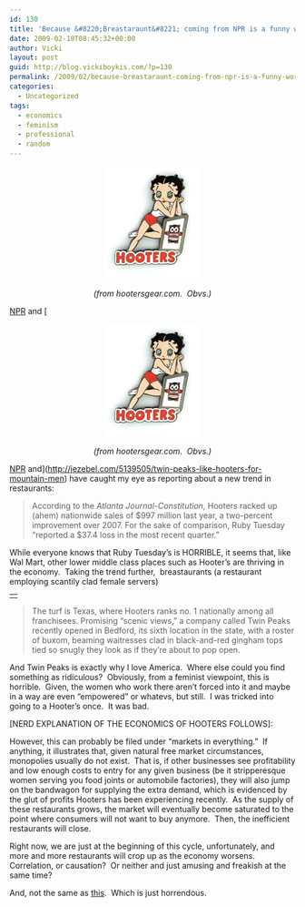 ```yaml
---
id: 130
title: 'Because &#8220;Breastaraunt&#8221; coming from NPR is a funny word'
date: 2009-02-10T08:45:32+00:00
author: Vicki
layout: post
guid: http://blog.vickiboykis.com/?p=130
permalink: /2009/02/because-breastaraunt-coming-from-npr-is-a-funny-word/
categories:
  - Uncategorized
tags:
  - economics
  - feminism
  - professional
  - random
---
```

<p style="text-align: center;">
  <a href="https://raw.githubusercontent.com/veekaybee/wlb/gh-pages/assets/images/2009/02/bettyboopdsm.jpg"><img class="alignnone size-full wp-image-132" title="bettyboopdsm" src="https://raw.githubusercontent.com/veekaybee/wlb/gh-pages/assets/images/2009/02/bettyboopdsm.jpg" alt="bettyboopdsm" width="169" height="198" /></a>
</p>

<p style="text-align: center;">
  <em>(from hootersgear.com.  Obvs.)</em>
</p>

[NPR](http://www.npr.org/blogs/monkeysee/2009/02/by_todd_kliman_bigtime_restaur.html#more) and [<p style="text-align: center;">
  <a href="https://raw.githubusercontent.com/veekaybee/wlb/gh-pages/assets/images/2009/02/bettyboopdsm.jpg"><img class="alignnone size-full wp-image-132" title="bettyboopdsm" src="https://raw.githubusercontent.com/veekaybee/wlb/gh-pages/assets/images/2009/02/bettyboopdsm.jpg" alt="bettyboopdsm" width="169" height="198" /></a>
</p>

<p style="text-align: center;">
  <em>(from hootersgear.com.  Obvs.)</em>
</p>

[NPR](http://www.npr.org/blogs/monkeysee/2009/02/by_todd_kliman_bigtime_restaur.html#more) and](http://jezebel.com/5139505/twin-peaks-like-hooters-for-mountain-men) have caught my eye as reporting about a new trend in restaurants:

> <p style="text-align: left;">
>   According to the <em>Atlanta Journal-Constitution</em>, Hooters racked up (ahem) nationwide sales of $997 million last year, a two-percent improvement over 2007. For the sake of comparison, Ruby Tuesday &#8220;reported a $37.4 loss in the most recent quarter.&#8221;
> </p>

<p style="text-align: left;">
  While everyone knows that Ruby Tuesday&#8217;s is HORRIBLE, it seems that, like Wal Mart, other lower middle class places such as Hooter&#8217;s are thriving in the economy.  Taking the trend further,  breastaurants (a restaurant employing scantily clad female servers)
</p>

<table id="entries" border="0">
  <tr>
    <tr>
      <td class="text" colspan="2">
      </td>
    </tr>
  </tr>
</table>

> <p style="text-align: left;">
>   The turf is Texas, where Hooters ranks no. 1 nationally among all franchisees. Promising &#8220;scenic views,&#8221; a company called Twin Peaks recently opened in Bedford, its sixth location in the state, with a roster of buxom, beaming waitresses clad in black-and-red gingham tops tied so snugly they look as if they&#8217;re about to pop open.
> </p>

<p style="text-align: left;">
  And Twin Peaks is exactly why I love America.  Where else could you find something as ridiculous?  Obviously, from a feminist viewpoint, this is horrible.  Given, the women who work there aren&#8217;t forced into it and maybe in a way are even &#8220;empowered&#8221; or whatevs, but still.  I was tricked into going to a Hooter&#8217;s once.  It was bad.
</p>

<p style="text-align: left;">
  [NERD EXPLANATION OF THE ECONOMICS OF HOOTERS FOLLOWS]:
</p>

<p style="text-align: left;">
  However, this can probably be filed under &#8220;markets in everything.&#8221;  If anything, it illustrates that, given natural free market circumstances, monopolies usually do not exist.  That is, if other businesses see profitability and low enough costs to entry for any given business (be it stripperesque women serving you food joints or automobile factories), they will also jump on the bandwagon for supplying the extra demand, which is evidenced by the glut of profits Hooters has been experiencing recently.  As the supply of these restaurants grows, the market will eventually become saturated to the point where consumers will not want to buy anymore.  Then, the inefficient restaurants will close.
</p>

<p style="text-align: left;">
  Right now, we are just at the beginning of this cycle, unfortunately, and more and more restaurants will crop up as the economy worsens.  Correlation, or causation?  Or neither and just amusing and freakish at the same time?
</p>

<p style="text-align: left;">
  And, not the same as <a href="http://www.the-breastaurant.com/">this</a>.  Which is just horrendous.
</p>